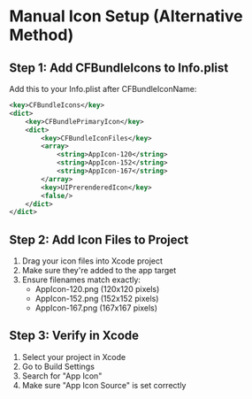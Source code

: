 # Manual Icon Setup (Alternative Method)

## Step 1: Add CFBundleIcons to Info.plist

Add this to your Info.plist after CFBundleIconName:

```xml
<key>CFBundleIcons</key>
<dict>
    <key>CFBundlePrimaryIcon</key>
    <dict>
        <key>CFBundleIconFiles</key>
        <array>
            <string>AppIcon-120</string>
            <string>AppIcon-152</string>
            <string>AppIcon-167</string>
        </array>
        <key>UIPrerenderedIcon</key>
        <false/>
    </dict>
</dict>
```

## Step 2: Add Icon Files to Project

1. Drag your icon files into Xcode project
2. Make sure they're added to the app target
3. Ensure filenames match exactly:
   - AppIcon-120.png (120x120 pixels)
   - AppIcon-152.png (152x152 pixels) 
   - AppIcon-167.png (167x167 pixels)

## Step 3: Verify in Xcode

1. Select your project in Xcode
2. Go to Build Settings
3. Search for "App Icon"
4. Make sure "App Icon Source" is set correctly
